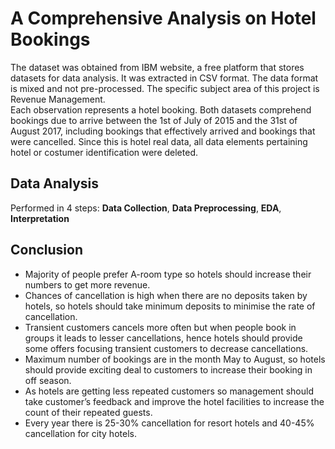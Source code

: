 # A Comprehensive Analysis on Hotel Bookings

The dataset was obtained from IBM website, a free platform that stores 
datasets for data analysis. It was extracted in CSV format. The data format is 
mixed and not pre-processed. The specific subject area of this project is 
Revenue Management.  
Each observation represents a hotel booking. Both datasets comprehend 
bookings due to arrive between the 1st of July of 2015 and the 31st of August 
2017, including bookings that effectively arrived and bookings that were 
cancelled. Since this is hotel real data, all data elements pertaining hotel or 
costumer identification were deleted.

## Data Analysis
Performed in 4 steps: <b>Data Collection</b>, <b>Data Preprocessing</b>, <b>EDA</b>, <b>Interpretation</b>

## Conclusion
<ul>
  <li>Majority of people prefer A-room type so hotels should increase their 
numbers to get more revenue. </li>
  <li>Chances of cancellation is high when there are no deposits taken by 
hotels, so hotels should take minimum deposits to minimise the rate of 
cancellation. </li>
  <li>Transient customers cancels more often but when people book in 
groups it leads to lesser cancellations, hence hotels should provide some 
offers focusing transient customers to decrease cancellations. </li>
  <li>Maximum number of bookings are in the month May to August, so 
hotels should provide exciting deal to customers to increase their 
booking in off season.</li> 
  <li>As hotels are getting less repeated customers so 
management should take customer’s feedback and improve the hotel 
facilities to increase the count of their repeated guests. </li>
<li>Every year there is 25-30% cancellation for resort hotels and 40-45% 
cancellation for city hotels. </li>
</ul>
